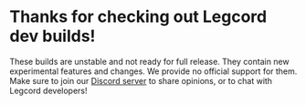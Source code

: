 # Thanks for checking out Legcord dev builds!

These builds are unstable and not ready for full release. They contain new experimental features and changes. We provide no official support for them.
Make sure to join our [Discord server](https://discord.gg/uaW5vMY3V6) to share opinions, or to chat with Legcord developers!
